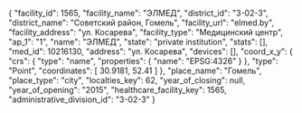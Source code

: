 {
    "facility_id": 1565,
    "facility_name": "ЭЛМЕД",
    "district_id": "3-02-3",
    "district_name": "Советский район, Гомель",
    "facility_url": "elmed.by",
    "facility_address": "ул. Косарева",
    "facility_type": "Медицинский центр",
    "ap_1": "1",
    "name": "ЭЛМЕД",
    "state": "private institution",
    "stats": [],
    "med_id": 10216130,
    "address": "ул. Косарева",
    "devices": [],
    "coord_x_y": {
        "crs": {
            "type": "name",
            "properties": {
                "name": "EPSG:4326"
            }
        },
        "type": "Point",
        "coordinates": [
            30.9181,
            52.41
        ]
    },
    "place_name": "Гомель",
    "place_type": "city",
    "localties_key": 62,
    "year_of_closing": null,
    "year_of_opening": "2015",
    "healthcare_facility_key": 1565,
    "administrative_division_id": "3-02-3"
}